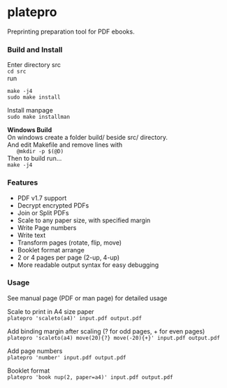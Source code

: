 # platepro
Preprinting preparation tool for PDF ebooks.  

### Build and Install
Enter directory src  
`cd src`  
run  
```
make -j4  
sudo make install  
```  
Install manpage  
`sudo make installman`  

**Windows Build**  
On windows create a folder build/ beside src/ directory.  
And edit Makefile and remove lines with  
`	@mkdir -p $(@D)`  
Then to build run...  
 `make -j4`  

### Features
* PDF v1.7 support  
* Decrypt encrypted PDFs  
* Join or Split PDFs  
* Scale to any paper size, with specified margin  
* Write Page numbers  
* Write text  
* Transform pages (rotate, flip, move)  
* Booklet format arrange  
* 2 or 4 pages per page (2-up, 4-up)  
* More readable output syntax for easy debugging  

### Usage
See manual page (PDF or man page) for detailed usage  

Scale to print in A4 size paper  
`platepro 'scaleto(a4)' input.pdf output.pdf`  

Add binding margin after scaling (? for odd pages, + for even pages)  
`platepro 'scaleto(a4) move(20){?} move(-20){+}' input.pdf output.pdf`  

Add page numbers  
`platepro 'number' input.pdf output.pdf`  

Booklet format  
`platepro 'book nup(2, paper=a4)' input.pdf output.pdf`  
